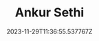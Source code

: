 ---
title: "Ankur Sethi"
category: "IndieWeb & Personal Blogs"
site_url: https://ankursethi.in/
feed_url: https://ankursethi.in/index.xml
date: 2023-11-29T11:36:55.537767Z
domain: ankursethi.in

---